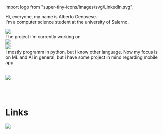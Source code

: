 import logo from "super-tiny-icons/images/svg/LinkedIn.svg";

Hi, everyone, my name is Alberto Genovese. <br>
I'm a computer science student at the university of Salerno.

<a href="https://github.com/TechRufy">
  <img align="center" src="https://github-readme-stats.vercel.app/api?username=TechRufy&theme=synthwave&show_icons=true)" />
</a>
<br>
The project i'm currently working on <br>
<a href="https://github.com/TechRufy/ML_Report.it">
  <img align="center" src="https://github-readme-stats.vercel.app/api/pin/?username=TechRufy&repo=ML_Report.it&theme=synthwave" />
</a>
<br>
<a href="https://github.com/TechRufy?tab=repositories">
 <img align= "center" src="https://github-readme-stats.vercel.app/api/top-langs/?username=TechRufy&hide=html,TypeScript,CSS,C++,PowerShell,CMake,Swift,batchfile&layout=compact&theme=synthwave"/>
  </a>
  <br>
  I mostly programm in python, but i know other language. Now my focus is on ML and AI in general, but i have some project in mind regarding mobile app
  
  <br>
  <br>
  
  
 ![](https://komarev.com/ghpvc/?username=TechRufy&color=brightgreen)
 
 <br>
 <br>
 
 <h1>Links</h1>
 
 <a href="[https://github.com/TechRufy/ML_Report.it](https://www.linkedin.com/in/alberto-genovese-269151229/)">
  <img align="center" src=logo/>
</a>
 
 

